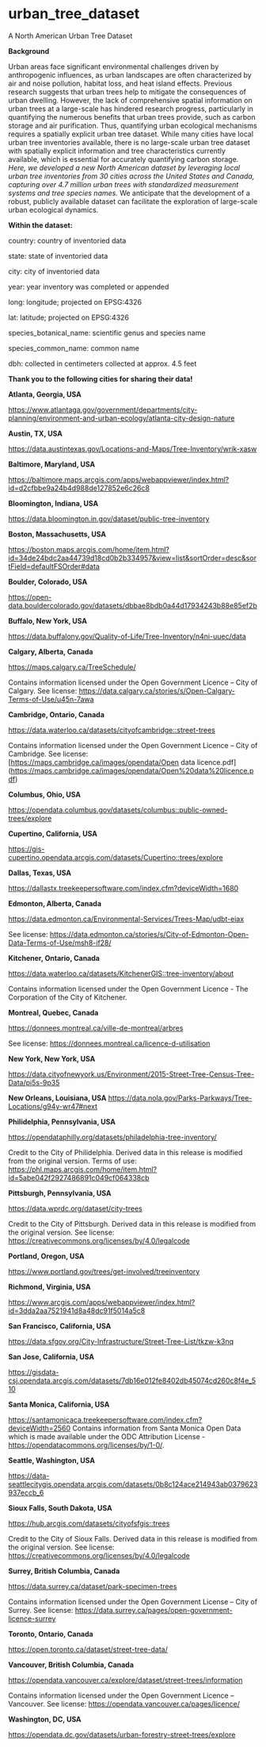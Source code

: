 # urban_tree_dataset
A North American Urban Tree Dataset


**Background**

Urban areas face significant environmental challenges driven by anthropogenic influences, as urban landscapes are often characterized by air and noise pollution, habitat loss, and heat island effects. Previous research suggests that urban trees help to mitigate the consequences of urban dwelling. However, the lack of comprehensive spatial information on urban trees at a large-scale has hindered research progress, particularly in quantifying the numerous benefits that urban trees provide, such as carbon storage and air purification. Thus, quantifying urban ecological mechanisms requires a spatially explicit urban tree dataset. While many cities have local urban tree inventories available, there is no large-scale urban tree dataset with spatially explicit information and tree characteristics currently available, which is essential for accurately quantifying carbon storage. _Here, we developed a new North American dataset by leveraging local urban tree inventories from 30 cities across the United States and Canada, capturing over 4.7 million urban trees with standardized measurement systems and tree species names._ We anticipate that the development of a robust, publicly available dataset can facilitate the exploration of large-scale urban ecological dynamics.




**Within the dataset:**

  country: country of inventoried data
  
  state: state of inventoried data
  
  city: city of inventoried data
  
  year: year inventory was completed or appended
  
  long: longitude; projected on EPSG:4326
  
  lat: latitude; projected on EPSG:4326
  
  species_botanical_name: scientific genus and species name

  species_common_name: common name
  
  dbh: collected in centimeters collected at approx. 4.5 feet



**Thank you to the following cities for sharing their data!**



**Atlanta, Georgia, USA**

https://www.atlantaga.gov/government/departments/city-planning/environment-and-urban-ecology/atlanta-city-design-nature


**Austin, TX, USA**

https://data.austintexas.gov/Locations-and-Maps/Tree-Inventory/wrik-xasw


**Baltimore, Maryland, USA**

https://baltimore.maps.arcgis.com/apps/webappviewer/index.html?id=d2cfbbe9a24b4d988de127852e6c26c8


**Bloomington, Indiana, USA**

https://data.bloomington.in.gov/dataset/public-tree-inventory


**Boston, Massachusetts, USA**

https://boston.maps.arcgis.com/home/item.html?id=34de24bdc2aa44739d18cd0b2b334957&view=list&sortOrder=desc&sortField=defaultFSOrder#data


**Boulder, Colorado, USA**

https://open-data.bouldercolorado.gov/datasets/dbbae8bdb0a44d17934243b88e85ef2b


**Buffalo, New York, USA**

https://data.buffalony.gov/Quality-of-Life/Tree-Inventory/n4ni-uuec/data


**Calgary, Alberta, Canada**

https://maps.calgary.ca/TreeSchedule/

  Contains information licensed under the Open Government Licence – City of Calgary.
  See license: https://data.calgary.ca/stories/s/Open-Calgary-Terms-of-Use/u45n-7awa


**Cambridge, Ontario, Canada**

https://data.waterloo.ca/datasets/cityofcambridge::street-trees

  Contains information licensed under the Open Government Licence – City of Cambridge.
  See license: [https://maps.cambridge.ca/images/opendata/Open data licence.pdf]    (https://maps.cambridge.ca/images/opendata/Open%20data%20licence.pdf)


**Columbus, Ohio, USA**

https://opendata.columbus.gov/datasets/columbus::public-owned-trees/explore


**Cupertino, California, USA**

https://gis-cupertino.opendata.arcgis.com/datasets/Cupertino::trees/explore


**Dallas, Texas, USA**

https://dallastx.treekeepersoftware.com/index.cfm?deviceWidth=1680


**Edmonton, Alberta, Canada**

https://data.edmonton.ca/Environmental-Services/Trees-Map/udbt-eiax

  See license: https://data.edmonton.ca/stories/s/City-of-Edmonton-Open-Data-Terms-of-Use/msh8-if28/


**Kitchener, Ontario, Canada**

https://data.waterloo.ca/datasets/KitchenerGIS::tree-inventory/about

  Contains information licensed under the Open Government Licence - The Corporation of the City of Kitchener.


**Montreal, Quebec, Canada**

https://donnees.montreal.ca/ville-de-montreal/arbres

  See license: https://donnees.montreal.ca/licence-d-utilisation


**New York, New York, USA**

https://data.cityofnewyork.us/Environment/2015-Street-Tree-Census-Tree-Data/pi5s-9p35


**New Orleans, Louisiana, USA**
https://data.nola.gov/Parks-Parkways/Tree-Locations/g94y-wr47#next


**Philidelphia, Pennsylvania, USA**

https://opendataphilly.org/datasets/philadelphia-tree-inventory/

  Credit to the City of Philidelphia. Derived data in this release is modified from the original version.
  Terms of use: https://phl.maps.arcgis.com/home/item.html?id=5abe042f2927486891c049cf064338cb

  
**Pittsburgh, Pennsylvania, USA**

https://data.wprdc.org/dataset/city-trees

  Credit to the City of Pittsburgh. Derived data in this release is modified from the original version.
  See license: https://creativecommons.org/licenses/by/4.0/legalcode

  
**Portland, Oregon, USA**

https://www.portland.gov/trees/get-involved/treeinventory


**Richmond, Virginia, USA**

https://www.arcgis.com/apps/webappviewer/index.html?id=3dda2aa7521941d8a48dc91f5014a5c8


**San Francisco, California, USA**

https://data.sfgov.org/City-Infrastructure/Street-Tree-List/tkzw-k3nq


**San Jose, California, USA**

https://gisdata-csj.opendata.arcgis.com/datasets/7db16e012fe8402db45074cd260c8f4e_510


**Santa Monica, California, USA**

https://santamonicaca.treekeepersoftware.com/index.cfm?deviceWidth=2560
  Contains information from Santa Monica Open Data which is made available
  under the ODC Attribution License - https://opendatacommons.org/licenses/by/1-0/.


**Seattle, Washington, USA**

https://data-seattlecitygis.opendata.arcgis.com/datasets/0b8c124ace214943ab0379623937eccb_6


**Sioux Falls, South Dakota, USA**

https://hub.arcgis.com/datasets/cityofsfgis::trees

  Credit to the City of Sioux Falls. Derived data in this release is modified
  from the original version.
  See license: https://creativecommons.org/licenses/by/4.0/legalcode


**Surrey, British Columbia, Canada**

https://data.surrey.ca/dataset/park-specimen-trees

  Contains information licensed under the Open Government License – City of Surrey.
  See license: https://data.surrey.ca/pages/open-government-licence-surrey


**Toronto, Ontario, Canada**

https://open.toronto.ca/dataset/street-tree-data/


**Vancouver, British Columbia, Canada**

https://opendata.vancouver.ca/explore/dataset/street-trees/information

  Contains information licensed under the Open Government Licence – Vancouver.
  See license: https://opendata.vancouver.ca/pages/licence/


**Washington, DC, USA**

https://opendata.dc.gov/datasets/urban-forestry-street-trees/explore


